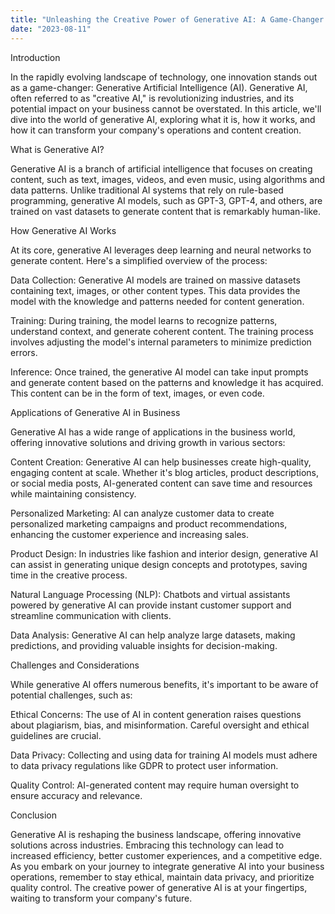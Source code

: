 ```yaml
---
title: "Unleashing the Creative Power of Generative AI: A Game-Changer for Your Business"
date: "2023-08-11"
---
```


Introduction




In the rapidly evolving landscape of technology, one innovation stands out as a game-changer: Generative Artificial Intelligence (AI). Generative AI, often referred to as "creative AI," is revolutionizing industries, and its potential impact on your business cannot be overstated. In this article, we'll dive into the world of generative AI, exploring what it is, how it works, and how it can transform your company's operations and content creation.




What is Generative AI?




Generative AI is a branch of artificial intelligence that focuses on creating content, such as text, images, videos, and even music, using algorithms and data patterns. Unlike traditional AI systems that rely on rule-based programming, generative AI models, such as GPT-3, GPT-4, and others, are trained on vast datasets to generate content that is remarkably human-like.



How Generative AI Works




At its core, generative AI leverages deep learning and neural networks to generate content. Here's a simplified overview of the process:

Data Collection: Generative AI models are trained on massive datasets containing text, images, or other content types. This data provides the model with the knowledge and patterns needed for content generation.

Training: During training, the model learns to recognize patterns, understand context, and generate coherent content. The training process involves adjusting the model's internal parameters to minimize prediction errors.

Inference: Once trained, the generative AI model can take input prompts and generate content based on the patterns and knowledge it has acquired. This content can be in the form of text, images, or even code.

Applications of Generative AI in Business



Generative AI has a wide range of applications in the business world, offering innovative solutions and driving growth in various sectors:

Content Creation: Generative AI can help businesses create high-quality, engaging content at scale. Whether it's blog articles, product descriptions, or social media posts, AI-generated content can save time and resources while maintaining consistency.

Personalized Marketing: AI can analyze customer data to create personalized marketing campaigns and product recommendations, enhancing the customer experience and increasing sales.

Product Design: In industries like fashion and interior design, generative AI can assist in generating unique design concepts and prototypes, saving time in the creative process.

Natural Language Processing (NLP): Chatbots and virtual assistants powered by generative AI can provide instant customer support and streamline communication with clients.

Data Analysis: Generative AI can help analyze large datasets, making predictions, and providing valuable insights for decision-making.

Challenges and Considerations



While generative AI offers numerous benefits, it's important to be aware of potential challenges, such as:

Ethical Concerns: The use of AI in content generation raises questions about plagiarism, bias, and misinformation. Careful oversight and ethical guidelines are crucial.

Data Privacy: Collecting and using data for training AI models must adhere to data privacy regulations like GDPR to protect user information.

Quality Control: AI-generated content may require human oversight to ensure accuracy and relevance.

Conclusion



Generative AI is reshaping the business landscape, offering innovative solutions across industries. Embracing this technology can lead to increased efficiency, better customer experiences, and a competitive edge. As you embark on your journey to integrate generative AI into your business operations, remember to stay ethical, maintain data privacy, and prioritize quality control. The creative power of generative AI is at your fingertips, waiting to transform your company's future.
